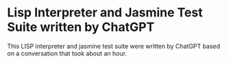 # Lisp Interpreter and Jasmine Test Suite written by ChatGPT

This LISP interpreter and jasmine test suite were written by ChatGPT based on a conversation that took about an hour.